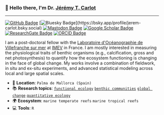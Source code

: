 ### :wave: Hello there, I'm Dr. [Jérémy T. Carlot](https://jaycrlt.github.io)

---

[![GitHub Badge](https://img.shields.io/badge/GitHub-181717?logo=github&logoColor=fff&style=flat)](https://jaycrlt.github.io)
[![Bluesky Badge](https://img.shields.io/badge/Twitter-1DA1F2?logo=twitter&logoColor=fff&style=flat](https://img.shields.io/badge/-Bluesky-3686f7?style=flat&logo=icloud&logoColor=white))](https://bsky.app/profile/jerem-carlot.bsky.social)
[![Mastodon Badge](https://img.shields.io/badge/Mastodon-6364FF?logo=mastodon&logoColor=fff&style=flat)](https://ecoevo.social/@JeremCarlot)
[![Google Scholar Badge](https://img.shields.io/badge/Google%20Scholar-4285F4?logo=googlescholar&logoColor=fff&style=flat)](https://scholar.google.com/citations?user=Eotjew0AAAAJ&hl=en&oi=sra)
[![ResearchGate Badge](https://img.shields.io/badge/ResearchGate-0CB?logo=researchgate&logoColor=fff&style=flat)](https://www.researchgate.net/profile/Jeremy-Carlot)
[![ORCID Badge](https://img.shields.io/badge/ORCID-A6CE39?logo=orcid&logoColor=fff&style=flat)](https://orcid.org/0000-0003-0887-8005)

I am a post-doctoral fellow with the [Laboratoire d'Océanographie de Villefranche sur mer](https://lov.imev-mer.fr/web/) at [IMEV](https://www.imev-mer.fr/web/) in France. I am mostly interested in measuring the physiological traits of benthic organisms (e.g., calcification, gross and net photosynthesis) to quantify how the ecosystem functioning is changing in the face of global change. My works involve a combination of fieldwork, in situ and ex-situ experiments, and advanced statistical modeling across local and large spatial scales.

* :house_with_garden: **Location**: `Palma de Mallorca (Spain)`
* :books: **Research topics**: [`functional ecology`](https://scholar.google.com/scholar?hl=en&as_sdt=0%2C5&q=functional+ecology&btnG=) [`benthic communities`](https://scholar.google.com/scholar?hl=en&as_sdt=0%2C5&q=benthic+communities&btnG=) [`global change`](https://scholar.google.com/scholar?hl=en&as_sdt=0%2C5&q=global+change&btnG=) [`quantitative ecology`](https://scholar.google.com/scholar?hl=en&as_sdt=0%2C5&q=quantitative+ecology&btnG=)
* :earth_africa: **Ecosystem**: `marine temperate reefs` `marine tropical reefs` 
* :computer: **Tools**: `R`
